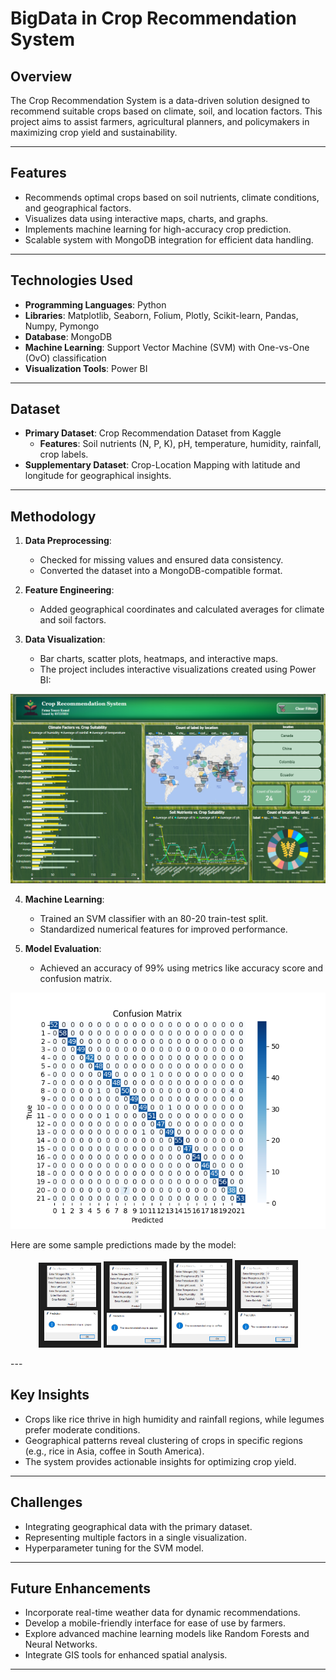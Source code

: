 # **BigData in Crop Recommendation System**
## **Overview**  
The Crop Recommendation System is a data-driven solution designed to recommend suitable crops based on climate, soil, and location factors. This project aims to assist farmers, agricultural planners, and policymakers in maximizing crop yield and sustainability.

---

## **Features**  
- Recommends optimal crops based on soil nutrients, climate conditions, and geographical factors.  
- Visualizes data using interactive maps, charts, and graphs.  
- Implements machine learning for high-accuracy crop prediction.  
- Scalable system with MongoDB integration for efficient data handling.  

---

## **Technologies Used**  
- **Programming Languages**: Python  
- **Libraries**: Matplotlib, Seaborn, Folium, Plotly, Scikit-learn, Pandas, Numpy, Pymongo  
- **Database**: MongoDB  
- **Machine Learning**: Support Vector Machine (SVM) with One-vs-One (OvO) classification  
- **Visualization Tools**: Power BI  

---

## **Dataset**  
- **Primary Dataset**: Crop Recommendation Dataset from Kaggle  
  - **Features**: Soil nutrients (N, P, K), pH, temperature, humidity, rainfall, crop labels.  
- **Supplementary Dataset**: Crop-Location Mapping with latitude and longitude for geographical insights.  

---

## **Methodology**  
1. **Data Preprocessing**:  
   - Checked for missing values and ensured data consistency.  
   - Converted the dataset into a MongoDB-compatible format.  

2. **Feature Engineering**:  
   - Added geographical coordinates and calculated averages for climate and soil factors.  

3. **Data Visualization**:  
   - Bar charts, scatter plots, heatmaps, and interactive maps.
   - The project includes interactive visualizations created using Power BI:  

![Power BI Dashboard](Assets/Dashboard.png "Power BI Dashboard") 

4. **Machine Learning**:  
   - Trained an SVM classifier with an 80-20 train-test split.  
   - Standardized numerical features for improved performance.  

5. **Model Evaluation**:  
   - Achieved an accuracy of 99% using metrics like accuracy score and confusion matrix.  
    
![Confusion Matrix](Assets/confusion1.png "Confusion Matrix of the Model")

Here are some sample predictions made by the model:  
<p align="center">
  <img src="Assets/Grapes%20prediction.png" alt="Prediction Samples" width="20%" />
  <img src="Assets/Papaya%20prediction.png" alt="Prediction Samples" width="20%" />
  <img src="Assets/Coffee%20prediction.png" alt="Prediction Samples" width="20%" />
  <img src="Assets/Mango%20prediction.png" alt="Prediction Samples" width="20%" />
</p>
---

## **Key Insights**  
- Crops like rice thrive in high humidity and rainfall regions, while legumes prefer moderate conditions.  
- Geographical patterns reveal clustering of crops in specific regions (e.g., rice in Asia, coffee in South America).  
- The system provides actionable insights for optimizing crop yield.  

---

## **Challenges**  
- Integrating geographical data with the primary dataset.  
- Representing multiple factors in a single visualization.  
- Hyperparameter tuning for the SVM model.  

---

## **Future Enhancements**  
- Incorporate real-time weather data for dynamic recommendations.  
- Develop a mobile-friendly interface for ease of use by farmers.  
- Explore advanced machine learning models like Random Forests and Neural Networks.  
- Integrate GIS tools for enhanced spatial analysis.  

---
